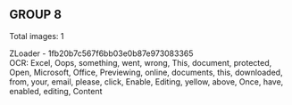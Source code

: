 ## GROUP 8
Total images: 1  

ZLoader - 1fb20b7c567f6bb03e0b87e973083365  
OCR: Excel, Oops, something, went, wrong, This, document, protected, Open, Microsoft, Office, Previewing, online, documents, this, downloaded, from, your, email, please, click, Enable, Editing, yellow, above, Once, have, enabled, editing, Content  

